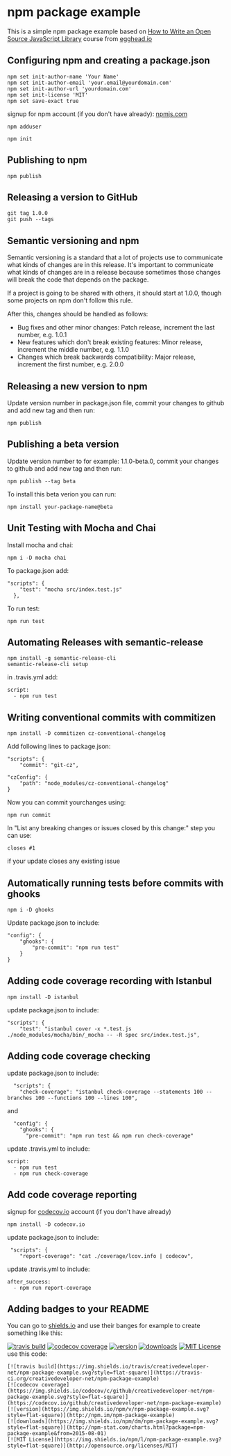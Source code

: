 # npm package example
This is a simple npm package example based on [How to Write an Open Source JavaScript Library](https://egghead.io/courses/how-to-write-an-open-source-javascript-library) course from [egghead.io](https://egghead.io/)

## Configuring npm and creating a package.json

```
npm set init-author-name 'Your Name'
npm set init-author-email 'your.email@yourdomain.com'
npm set init-author-url 'yourdomain.com'
npm set init-license 'MIT'
npm set save-exact true
```

signup for npm account (if you don't have already): [npmjs.com](https://www.npmjs.com/)
```
npm adduser
```
```
npm init
```

## Publishing to npm

```
npm publish
```

## Releasing a version to GitHub
```
git tag 1.0.0
git push --tags
```

## Semantic versioning and npm

Semantic versioning is a standard that a lot of projects use to communicate what kinds of changes are in this release. It's important to communicate what kinds of changes are in a release because sometimes those changes will break the code that depends on the package.

If a project is going to be shared with others, it should start at 1.0.0, though some projects on npm don't follow this rule.

After this, changes should be handled as follows:

* Bug fixes and other minor changes: Patch release, increment the last number, e.g. 1.0.1
* New features which don't break existing features: Minor release, increment the middle number, e.g. 1.1.0
* Changes which break backwards compatibility: Major release, increment the first number, e.g. 2.0.0

## Releasing a new version to npm

 Update version number in package.json file, commit your changes to github and add new tag and then run:
 ```
 npm publish
 ```

 ## Publishing a beta version

 Update version number to for example: 1.1.0-beta.0, commit your changes to github and add new tag and then run:
  ```
  npm publish --tag beta
  ```

To install this beta verion you can run:
```
npm install your-package-name@beta
```

## Unit Testing with Mocha and Chai
Install mocha and chai:
```
npm i -D mocha chai
```
To package.json add:
```
"scripts": {
    "test": "mocha src/index.test.js"
  },
```
To run test:
```
npm run test
```

## Automating Releases with semantic-release
```
npm install -g semantic-release-cli
semantic-release-cli setup
```
in .travis.yml add:
```
script:
  - npm run test
```

## Writing conventional commits with commitizen
```
npm install -D commitizen cz-conventional-changelog
```
Add following lines to package.json:
```
"scripts": {
    "commit": "git-cz",
```
```
"czConfig": {
    "path": "node_modules/cz-conventional-changelog"
}
```
Now you can commit yourchanges using:
```
npm run commit
```
In "List any breaking changes or issues closed by this change:" step you can use:
```
closes #1
```
if your update closes any existing issue

## Automatically running tests before commits with ghooks
```
npm i -D ghooks
```
Update package.json to include:
```
"config": {
    "ghooks": {
        "pre-commit": "npm run test"
    }
}
```

## Adding code coverage recording with Istanbul
```
npm install -D istanbul
```
update package.json to include:
```
"scripts": {
    "test": "istanbul cover -x *.test.js ./node_modules/mocha/bin/_mocha -- -R spec src/index.test.js",
```

## Adding code coverage checking
update package.json to include:
```
  "scripts": {
    "check-coverage": "istanbul check-coverage --statements 100 --branches 100 --functions 100 --lines 100",
```
and
```
  "config": {
    "ghooks": {
      "pre-commit": "npm run test && npm run check-coverage"
```
update .travis.yml to include:
```
script:
  - npm run test
  - npm run check-coverage
```

## Add code coverage reporting
signup for [codecov.io](https://codecov.io/) account (if you don't have already)
```
npm install -D codecov.io
```
update package.json to include:
```
 "scripts": {
    "report-coverage": "cat ./coverage/lcov.info | codecov",
```
update .travis.yml to include:
```
after_success:
  - npm run report-coverage
```
## Adding badges to your README
You can go to [shields.io](https://shields.io/) and use their banges for example to create something like this:

[![travis build](https://img.shields.io/travis/creativedeveloper-net/npm-package-example.svg?style=flat-square)](https://travis-ci.org/creativedeveloper-net/npm-package-example)
[![codecov coverage](https://img.shields.io/codecov/c/github/creativedeveloper-net/npm-package-example.svg?style=flat-square)](https://codecov.io/github/creativedeveloper-net/npm-package-example)
[![version](https://img.shields.io/npm/v/npm-package-example.svg?style=flat-square)](http://npm.im/npm-package-example)
[![downloads](https://img.shields.io/npm/dm/npm-package-example.svg?style=flat-square)](http://npm-stat.com/charts.html?package=npm-package-example&from=2015-08-01)
[![MIT License](https://img.shields.io/npm/l/npm-package-example.svg?style=flat-square)](http://opensource.org/licenses/MIT)
use this code:
```
[![travis build](https://img.shields.io/travis/creativedeveloper-net/npm-package-example.svg?style=flat-square)](https://travis-ci.org/creativedeveloper-net/npm-package-example)
[![codecov coverage](https://img.shields.io/codecov/c/github/creativedeveloper-net/npm-package-example.svg?style=flat-square)](https://codecov.io/github/creativedeveloper-net/npm-package-example)
[![version](https://img.shields.io/npm/v/npm-package-example.svg?style=flat-square)](http://npm.im/npm-package-example)
[![downloads](https://img.shields.io/npm/dm/npm-package-example.svg?style=flat-square)](http://npm-stat.com/charts.html?package=npm-package-example&from=2015-08-01)
[![MIT License](https://img.shields.io/npm/l/npm-package-example.svg?style=flat-square)](http://opensource.org/licenses/MIT)
```










